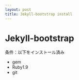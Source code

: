 ```yaml
---
layout: post
title: Jekyll-bootstrap install
---
```


# Jekyll-bootstrap

条件：以下をインストール済み
* gem
* Ruby1.9
* git


